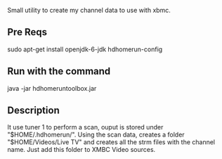 Small utility to create my channel data to use with xbmc.

## Pre Reqs ##
sudo apt-get install openjdk-6-jdk hdhomerun-config

## Run with the command ##
java -jar hdhomeruntoolbox.jar

## Description ##
It use tuner 1 to perform a scan, ouput is stored under "$HOME/.hdhomerun/".
Using the scan data, creates a folder "$HOME/Videos/Live TV" and creates all the strm files with the channel name. Just add this folder to XMBC Video sources.